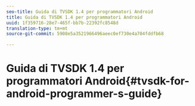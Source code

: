 ```yaml
---
seo-title: Guida di TVSDK 1.4 per programmatori Android
title: Guida di TVSDK 1.4 per programmatori Android
uuid: 1f359716-28e7-465f-bb7b-22392fc8548d
translation-type: tm+mt
source-git-commit: 5908e5a3521966496aeec0ef730e4a704fddfb68

---
```



# Guida di TVSDK 1.4 per programmatori Android{#tvsdk-for-android-programmer-s-guide}

